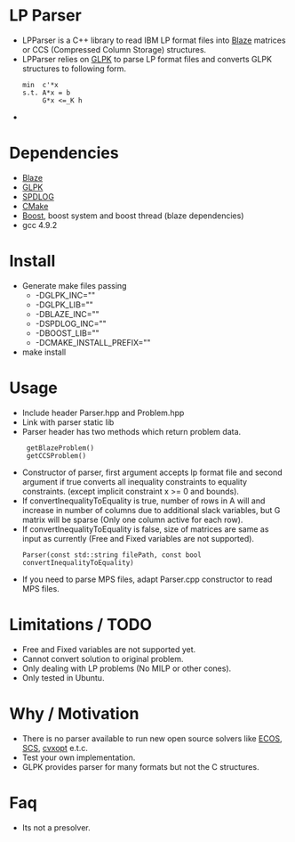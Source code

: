 # LP Parser
- LPParser is a C++ library to read IBM LP format files into [Blaze](https://bitbucket.org/blaze-lib/blaze) matrices or CCS (Compressed Column Storage) structures.
- LPParser relies on [GLPK](https://www.gnu.org/software/glpk/) to parse LP format files and converts GLPK structures to following form.
    ```
    min  c'*x
    s.t. A*x = b
         G*x <=_K h
    ```
- 
# Dependencies
 - [Blaze](https://bitbucket.org/blaze-lib/blaze)
 - [GLPK](https://www.gnu.org/software/glpk/)
 - [SPDLOG](https://github.com/gabime/spdlog)
 - [CMake](cmake.org)
 - [Boost](boost.org), boost system and boost thread (blaze dependencies)
 - gcc 4.9.2
 
 # Install
 - Generate make files passing 
   * -DGLPK_INC="" 
   * -DGLPK_LIB="" 
   * -DBLAZE_INC="" 
   * -DSPDLOG_INC="" 
   * -DBOOST_LIB=""
   * -DCMAKE_INSTALL_PREFIX=""
 - make install  
# Usage
 - Include header Parser.hpp and Problem.hpp
 - Link with parser static lib
 - Parser header has two methods which return problem data.
   ```
    getBlazeProblem()
    getCCSProblem()
   ```
 - Constructor of parser, first argument accepts lp format file and second argument if true converts all inequality constraints to equality constraints. (except implicit constraint x >= 0 and bounds).
 - If convertInequalityToEquality is true, number of rows in A will and increase in number of columns due to additional slack variables, but G matrix will be sparse (Only one column active for each row).
 - If convertInequalityToEquality is false, size of matrices are same as input as currently (Free and Fixed variables are not supported).
   ```
   Parser(const std::string filePath, const bool convertInequalityToEquality)
   ```
 - If you need to parse MPS files, adapt Parser.cpp constructor to read MPS files.   
# Limitations / TODO
 - Free and Fixed variables are not supported yet.
 - Cannot convert solution to original problem.
 - Only dealing with LP problems (No MILP or other cones).
 - Only tested in Ubuntu.
 
# Why / Motivation
 - There is no parser available to run new open source solvers like [ECOS](https://github.com/embotech/ecos), [SCS](https://github.com/cvxgrp/scs), [cvxopt](cvxopt.org) e.t.c.
 - Test your own implementation.
 - GLPK provides parser for many formats but not the C structures.

# Faq
- Its not a presolver.
